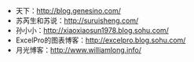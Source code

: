 - 天下：http://blog.genesino.com/
- 苏芮生和苏说：http://suruisheng.com/
- 孙小小：http://xiaoxiaosun1978.blog.sohu.com/
- ExcelPro的图表博客：http://excelpro.blog.sohu.com/
- 月光博客：http://www.williamlong.info/
